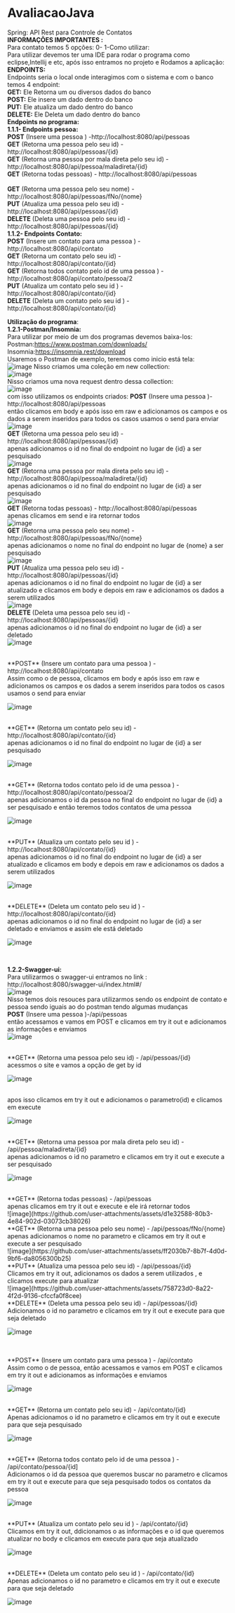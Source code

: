 # AvaliacaoJava
Spring: API Rest para Controle de Contatos 
<br/>
**INFORMAÇÕES IMPORTANTES :**  <br/>
Para contato temos 5 opções:
0-
1-Como utilizar:
<br/>
Para utilizar devemos ter uma IDE para rodar o programa como eclipse,Intellij e etc, após isso entramos no  projeto e Rodamos a aplicação:
<br/>
**ENDPOINTS:**
<br/>
Endpoints seria o local onde interagimos com o sistema e com o banco temos 4 endpoint:
<br/>
**GET:** Ele Retorna um ou diversos dados do banco
<br/>
**POST:** Ele insere um dado dentro do banco
<br/>
**PUT:** Ele atualiza um dado dentro do banco
<br/>
**DELETE:** Ele Deleta um dado dentro do banco
<br/>
**Endpoints no programa:**
<br/>
**1.1.1- Endpoints pessoa:**
<br/>
**POST** (Insere uma pessoa ) -http://localhost:8080/api/pessoas
<br/>
**GET** (Retorna uma pessoa pelo seu id) - http://localhost:8080/api/pessoas/{id}
<br/>
**GET** (Retorna uma pessoa por mala direta pelo seu id) - http://localhost:8080/api/pessoa/maladireta/{id}
<br/>
**GET** (Retorna todas pessoas) - http://localhost:8080/api/pessoas  
<br/>
**GET** (Retorna uma pessoa pelo seu nome) - http://localhost:8080/api/pessoas/fNo/{nome}
<br/>
**PUT** (Atualiza uma pessoa pelo seu id) - http://localhost:8080/api/pessoas/{id}
<br/>
**DELETE** (Deleta uma pessoa pelo seu id) - http://localhost:8080/api/pessoas/{id}
<br/>
**1.1.2- Endpoints Contato:**<br/>
 **POST** (Insere um contato para uma pessoa ) - http://localhost:8080/api/contato 
 <br/>
 **GET** (Retorna um contato pelo seu id) -  http://localhost:8080/api/contato/{id}
 <br/>
 **GET** (Retorna todos contato pelo id de uma pessoa ) - http://localhost:8080/api/contato/pessoa/2 
 <br/>
 **PUT** (Atualiza um contato pelo seu id ) - http://localhost:8080/api/contato/{id}
 <br/>
 **DELETE** (Deleta um contato pelo seu id ) - http://localhost:8080/api/contato/{id}
 <br/>


**Utilização do programa**:
<br/>
**1.2.1-Postman/Insomnia:** 
<br/>
Para utilizar por meio de um dos programas devemos baixa-los: 
<br/>
Postman:https://www.postman.com/downloads/  
Insomnia:https://insomnia.rest/download 
<br/>
Usaremos o Postman de exemplo, teremos como inicio está tela: <br/>
![image](https://github.com/user-attachments/assets/334f17dd-f533-45f7-b066-ffbf2a77fd7a)
Nisso criamos uma coleção em new collection: <br/>
![image](https://github.com/user-attachments/assets/b9be420f-fca4-4a95-bcb2-632cd9612895)<br/>
Nisso criamos uma nova request dentro dessa collection: <br/>
![image](https://github.com/user-attachments/assets/4d23c1fa-b8cb-400a-9c37-485266618c6c)
<br/>
com isso utilizamos os endpoints criados:
**POST** (Insere uma pessoa )-http://localhost:8080/api/pessoas <br/> então clicamos em body e após isso em raw e adicionamos os campos e os dados a serem inseridos para todos os casos usamos o send para enviar <br/>
![image](https://github.com/user-attachments/assets/d2179c72-ab26-49f4-a7b2-d073359661bc)
<br/>
**GET** (Retorna uma pessoa pelo seu id) - http://localhost:8080/api/pessoas/{id} <br/> apenas adicionamos o id no final do endpoint no lugar de {id} a ser pesquisado <br/>
![image](https://github.com/user-attachments/assets/a345d34c-a3ce-496d-8396-384a13adff2e)
<br/>
**GET** (Retorna uma pessoa por mala direta pelo seu id) - http://localhost:8080/api/pessoa/maladireta/{id} <br/> apenas adicionamos o id no final do endpoint no lugar de {id} a ser pesquisado <br/>
![image](https://github.com/user-attachments/assets/63e75ca5-650e-43f4-bee5-21ba285bb9a2)
<br/>
**GET** (Retorna todas pessoas) - http://localhost:8080/api/pessoas  <br/> apenas clicamos em send e ira retornar todos <br/>
![image](https://github.com/user-attachments/assets/30655ec7-4805-454e-9465-c41d0b368dd5)
<br/>
**GET** (Retorna uma pessoa pelo seu nome) - http://localhost:8080/api/pessoas/fNo/{nome} <br/> apenas adicionamos o nome no final do endpoint no lugar de {nome} a ser pesquisado <br/>
![image](https://github.com/user-attachments/assets/ea3cbbaa-c2fe-46ea-a1c4-b46c80ee9c9f)
<br/>
**PUT** (Atualiza uma pessoa pelo seu id) - http://localhost:8080/api/pessoas/{id} <br/> apenas adicionamos o id no final do endpoint no lugar de {id} a ser atualizado e clicamos em body e depois em raw e adicionamos os dados a serem utilizados
<br/>
![image](https://github.com/user-attachments/assets/82a00d0a-6819-4eb5-8145-f9d26078554f)
<br/>
**DELETE** (Deleta uma pessoa pelo seu id) - http://localhost:8080/api/pessoas/{id}<br/>  apenas adicionamos o id no final do endpoint no lugar de {id} a ser deletado
<br/>
![image](https://github.com/user-attachments/assets/562fc3db-b5fe-4cd7-939a-a02c85107d9b)
<br/>

<br/>
 **POST** (Insere um contato para uma pessoa ) - http://localhost:8080/api/contato <br/> Assim como o de pessoa, clicamos em body e após isso em raw e adicionamos os campos e os dados a serem inseridos para todos os casos usamos o send para enviar
 <br/>
 
 ![image](https://github.com/user-attachments/assets/ad16e57d-deb2-4ef8-bb5d-83d42c04122d)
 
 <br/>
 **GET** (Retorna um contato pelo seu id) -  http://localhost:8080/api/contato/{id}<br/> apenas adicionamos o id no final do endpoint no lugar de {id} a ser pesquisado 
 <br/>
 
 ![image](https://github.com/user-attachments/assets/966c96d4-c8c5-4d21-b89d-b0cfc8fc9c90)
 
 <br/>
 **GET** (Retorna todos contato pelo id de uma pessoa ) - http://localhost:8080/api/contato/pessoa/2 <br/> apenas adicionamos o id da pessoa no final do endpoint no lugar de {id} a ser pesquisado e então teremos todos contatos de uma pessoa 
 <br/>
 
 ![image](https://github.com/user-attachments/assets/1a95269a-b002-4a8c-9322-449016bade49)
 
 <br/>
 **PUT** (Atualiza um contato pelo seu id ) - http://localhost:8080/api/contato/{id}<br/>  apenas adicionamos o id no final do endpoint no lugar de {id} a ser atualizado e clicamos em body e depois em raw e adicionamos os dados a serem utilizados
 <br/>
 
 ![image](https://github.com/user-attachments/assets/96a86470-70dc-480d-bb34-53f0b21d7322)
 
 <br/>
 **DELETE** (Deleta um contato pelo seu id ) - http://localhost:8080/api/contato/{id}<br/> apenas adicionamos o id no final do endpoint no lugar de {id} a ser deletado e enviamos e assim ele está deletado
 <br/>
 
 ![image](https://github.com/user-attachments/assets/cb250c5e-2dd2-4798-99e0-97f73d08ba94)
 
 <br/>

**1.2.2-Swagger-ui:**  <br/>
Para utilizarmos o swagger-ui entramos no link : http://localhost:8080/swagger-ui/index.html#/  <br/> ![image](https://github.com/user-attachments/assets/fde4467a-63b2-4907-a165-0e19ed05804a) <br/>
Nisso temos dois resouces para utilizarmos sendo os endpoint de contato e pessoa sendo iguais ao do postman tendo algumas mudanças
<br/>
**POST** (Insere uma pessoa )-/api/pessoas  <br/>  então acessamos e vamos em POST e clicamos em try it out e adicionamos as informações e enviamos <br/>
![image](https://github.com/user-attachments/assets/84f2eab2-75e6-4caa-b5eb-56ece91c042a)

<br/>
**GET** (Retorna uma pessoa pelo seu id) - /api/pessoas/{id} <br/> acessmos o site e vamos a opção de get by id <br/>

![image](https://github.com/user-attachments/assets/c22c0ef3-14f2-4361-aabe-755fa55697f0)

<br/> apos isso clicamos em try it out e adicionamos o parametro(id) e clicamos em execute <br/>

![image](https://github.com/user-attachments/assets/813a0fe2-e90a-4c9c-93c8-df2ae7693803)

<br/>
**GET** (Retorna uma pessoa por mala direta pelo seu id) - /api/pessoa/maladireta/{id} <br/> apenas adicionamos o id no parametro e clicamos em try it out e execute a ser pesquisado <br/>

![image](https://github.com/user-attachments/assets/b7a36668-2dc2-4f12-9bd9-1c31200e9ef2)

<br/>
**GET** (Retorna todas pessoas) - /api/pessoas  <br/> apenas clicamos em try it out e execute e ele irá retornar todos <br/>
![image](https://github.com/user-attachments/assets/d1e32588-80b3-4e84-902d-03073cb38026)
<br/>
**GET** (Retorna uma pessoa pelo seu nome) - /api/pessoas/fNo/{nome} <br/> apenas adicionamos o nome no parametro e clicamos em try it out e execute a ser pesquisado <br/>
![image](https://github.com/user-attachments/assets/ff2030b7-8b7f-4d0d-9bf6-da8056300b25)

<br/>
**PUT** (Atualiza uma pessoa pelo seu id) - /api/pessoas/{id} <br/> Clicamos em try it out, adicionamos os dados a serem utilizados , e clicamos execute para atualizar
<br/>
![image](https://github.com/user-attachments/assets/758723d0-8a22-4f2d-9136-cfccfa0f8cee)

<br/>
**DELETE** (Deleta uma pessoa pelo seu id) - /api/pessoas/{id}<br/> Adicionamos o id no parametro e clicamos em try it out e execute para que seja deletado
<br/>

![image](https://github.com/user-attachments/assets/7af7fe2b-83b8-4dc5-b288-c3d55af6ce3d)

<br/>

<br/>
 **POST** (Insere um contato para uma pessoa ) - /api/contato <br/> Assim como o de pessoa, então acessamos e vamos em POST e clicamos em try it out e adicionamos as informações e enviamos
 <br/>
 
 ![image](https://github.com/user-attachments/assets/f8e0c26e-b57c-45e6-9bed-9ab78938adde)
 
 <br/>
 **GET** (Retorna um contato pelo seu id) -  /api/contato/{id}<br/> Apenas adicionamos o id no parametro e clicamos em try it out e execute para que seja pesquisado
 <br/>
 
![image](https://github.com/user-attachments/assets/f1d52ce5-b874-4597-9e8b-3d6e345b4afe)

 <br/>
 **GET** (Retorna todos contato pelo id de uma pessoa ) - /api/contato/pessoa/{id] <br/> Adicionamos o id da pessoa que queremos buscar no parametro e clicamos em try it out e execute para que seja pesquisado todos os contatos da pessoa
 <br/>
 
![image](https://github.com/user-attachments/assets/1555099c-0b7a-4d97-ad19-a6a591736ea8)

 <br/>
 **PUT** (Atualiza um contato pelo seu id ) - /api/contato/{id}<br/>  Clicamos em try it out, ddicionamos o as informações e o id que queremos atualizar no body e clicamos em execute para que seja atualizado
 <br/>
 
![image](https://github.com/user-attachments/assets/29f53666-dce5-409b-99dc-5ce68d7e36ed)

 <br/>
 **DELETE** (Deleta um contato pelo seu id ) - /api/contato/{id}<br/> Apenas adicionamos o id no parametro e clicamos em try it out e execute para que seja deletado
 <br/>
 
![image](https://github.com/user-attachments/assets/8ec0cbc4-c30a-47bb-a52f-abf82ff61411)

 <br/>
<br/>



